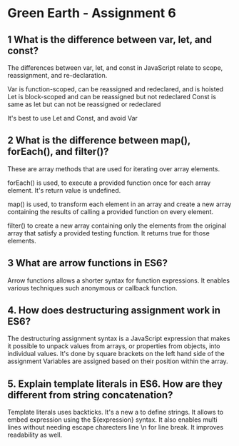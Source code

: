 # Green Earth - Assignment 6

## 1 What is the difference between var, let, and const?

The differences between var, let, and const in JavaScript relate to scope, reassignment, and re-declaration.

Var is function-scoped, can be reassigned and redeclared, and is hoisted
Let is block-scoped and can be reassigned but not redeclared
Const is same as let but can not be reassigned or redeclared

It's best to use Let and Const, and avoid Var

## 2 What is the difference between map(), forEach(), and filter()?

These are array methods that are used for iterating over array elements.

forEach() is used, to execute a provided function once for each array element. It's return value is undefined.

map() is used, to transform each element in an array and create a new array containing the results of calling a provided function on every element.

filter() to create a new array containing only the elements from the original array that satisfy a provided testing function. It returns true for those elements.

## 3 What are arrow functions in ES6?

Arrow functions allows a shorter syntax for function expressions.
It enables various techniques such anonymous or callback function.

## 4. How does destructuring assignment work in ES6?

The destructuring assignment syntax is a JavaScript expression that makes it possible to unpack values from arrays, or properties from objects, into individual values. It's done by square brackets on the left hand side of the assignment
Variables are assigned based on their position within the array.

## 5. Explain template literals in ES6. How are they different from string concatenation?

Template literals uses backticks. It's a new a to define strings. It allows to embed expression using the ${expression} syntax. It also enables multi lines without needing escape charecters line \n for line break.
It improves readability as well.
